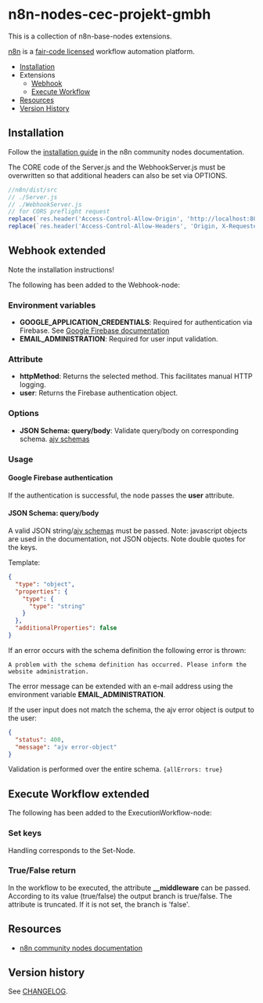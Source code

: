 # n8n-nodes-cec-projekt-gmbh

This is a collection of n8n-base-nodes extensions.

[n8n](https://n8n.io/) is a [fair-code licensed](https://docs.n8n.io/reference/license/) workflow automation platform.

- [Installation](#installation)
- Extensions
  - [Webhook](#webhook-extended)
  - [Execute Workflow](#execute-workflow-extended)
- [Resources](#resources)
- [Version History](#version-history)

## Installation

Follow the [installation guide](https://docs.n8n.io/integrations/community-nodes/installation/) in the n8n community
nodes documentation.

The CORE code of the Server.js and the WebhookServer.js must be overwritten so that additional headers can also be set
via OPTIONS.

```js
//n8n/dist/src
// ./Server.js
// ./WebhookServer.js
// for CORS preflight request
replace(`res.header('Access-Control-Allow-Origin', 'http://localhost:8080');`, `res.header('Access-Control-Allow-Origin', '*');`)
replace(`res.header('Access-Control-Allow-Headers', 'Origin, X-Requested-With, Content-Type, Accept, sessionid')`, `res.header('Access-Control-Allow-Headers', '*');`)
```

## Webhook extended

Note the installation instructions!

The following has been added to the Webhook-node:

### Environment variables

- **GOOGLE_APPLICATION_CREDENTIALS**:
  Required for authentication via Firebase.
  See [Google Firebase documentation](https://firebase.google.com/docs/admin/setup)
- **EMAIL_ADMINISTRATION**:
  Required for user input validation.

### Attribute

- **httpMethod**:
  Returns the selected method. This facilitates manual HTTP logging.
- **user**:
  Returns the Firebase authentication object.

### Options

- **JSON Schema: query/body**: Validate query/body on corresponding schema.
  [ajv schemas](https://ajv.js.org/json-schema.html#json-data-type)

### Usage

#### Google Firebase authentication

If the authentication is successful, the node passes the **user** attribute.

#### JSON Schema: query/body

A valid JSON string/[ajv schemas](https://ajv.js.org/json-schema.html#json-data-type) must be passed.
Note: javascript objects are used in the documentation, not JSON objects. Note double quotes for the keys.

Template:

```json
{
  "type": "object",
  "properties": {
    "type": {
      "type": "string"
    }
  },
  "additionalProperties": false
}
```

If an error occurs with the schema definition the following error is thrown:

```A problem with the schema definition has occurred. Please inform the website administration.```

The error message can be extended with an e-mail address using the environment variable **EMAIL_ADMINISTRATION**.

If the user input does not match the schema, the ajv error object is output to the user:

```json
{
  "status": 400,
  "message": "ajv error-object"
}
```

Validation is performed over the entire schema. ``{allErrors: true}``

## Execute Workflow extended

The following has been added to the ExecutionWorkflow-node:

### Set keys

Handling corresponds to the Set-Node.

### True/False return

In the workflow to be executed, the attribute **__middleware** can be passed.
According to its value (true/false) the output branch is true/false.
The attribute is truncated. If it is not set, the branch is 'false'.

## Resources

* [n8n community nodes documentation](https://docs.n8n.io/integrations/community-nodes/)

## Version history

See [CHANGELOG](https://github.com/cec-projekt-gmbh/n8n-nodes-cec-projekt-gmbh/blob/master/CHANGELOG.md).



